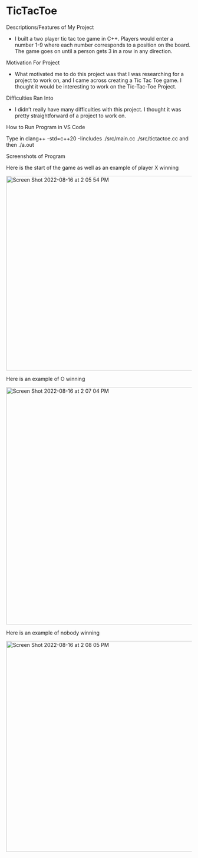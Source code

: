 # TicTacToe
Descriptions/Features of My Project
- I built a two player tic tac toe game in C++. Players would enter a number 1-9 where each number corresponds to a position on the board. The game goes on until a person gets 3 in a row in any direction. 

Motivation For Project
- What motivated me to do this project was that I was researching for a project to work on, and I came across creating a Tic Tac Toe game. I thought it would be interesting to work on the Tic-Tac-Toe Project. 

Difficulties Ran Into
- I didn’t really have many difficulties with this project. I thought it was pretty straightforward of a project to work on.

How to Run Program in VS Code


Type in clang++ -std=c++20 -Iincludes ./src/main.cc ./src/tictactoe.cc and then ./a.out

Screenshots of Program

Here is the start of the game as well as an example of player X winning


<img width="528" alt="Screen Shot 2022-08-16 at 2 05 54 PM" src="https://user-images.githubusercontent.com/87880723/184962341-1db9ea35-0d96-4ffc-b154-a887eedae2a7.png">



Here is an example of O winning


<img width="644" alt="Screen Shot 2022-08-16 at 2 07 04 PM" src="https://user-images.githubusercontent.com/87880723/184962518-91cc6d54-4842-4f34-b647-15130f31e8dd.png">


Here is an example of nobody winning


<img width="572" alt="Screen Shot 2022-08-16 at 2 08 05 PM" src="https://user-images.githubusercontent.com/87880723/184962665-b2463e94-98ba-4de5-a8e3-5f444c60340c.png">
